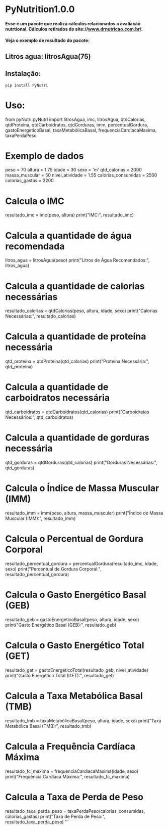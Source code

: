 PyNutrition1.0.0
===========

#### Esse é um pacote que realiza cálculos relacionados a avaliação nutrtional. Cálculos retirados do site://www.drnutricao.com.br/.
#### Veja o exemplo de resultado do pacote:
## Litros agua: litrosAgua(75)

## Instalação:

    pip install PyNutri

# Uso:


from pyNutri.pyNutri import litrosAgua, imc, litrosAgua, qtdCalorias, qtdProteina, qtdCarboidratos, qtdGorduras, imm, percentualGordura, gastoEnergeticoBasal, taxaMetabólicaBasal, frequenciaCardiacaMaxima, taxaPerdaPeso

  

# Exemplo de dados
peso = 70
altura = 1.75
idade = 30
sexo = 'm'
qtd_calorias = 2000
massa_muscular = 50
nivel_atividade = 1.55
calorias_consumidas = 2500
calorias_gastas = 2200

# Calcula o IMC
resultado_imc = imc(peso, altura)
print("IMC:", resultado_imc)

# Calcula a quantidade de água recomendada
litros_agua = litrosAgua(peso)
print("Litros de Água Recomendados:", litros_agua)

# Calcula a quantidade de calorias necessárias
resultado_calorias = qtdCalorias(peso, altura, idade, sexo)
print("Calorias Necessárias:", resultado_calorias)

# Calcula a quantidade de proteína necessária
qtd_proteina = qtdProteina(qtd_calorias)
print("Proteína Necessária:", qtd_proteina)

# Calcula a quantidade de carboidratos necessária
qtd_carboidratos = qtdCarboidratos(qtd_calorias)
print("Carboidratos Necessários:", qtd_carboidratos)

# Calcula a quantidade de gorduras necessária
qtd_gorduras = qtdGorduras(qtd_calorias)
print("Gorduras Necessárias:", qtd_gorduras)

# Calcula o Índice de Massa Muscular (IMM)
resultado_imm = imm(peso, altura, massa_muscular)
print("Índice de Massa Muscular (IMM):", resultado_imm)

# Calcula o Percentual de Gordura Corporal
resultado_percentual_gordura = percentualGordura(resultado_imc, idade, sexo)
print("Percentual de Gordura Corporal:", resultado_percentual_gordura)

# Calcula o Gasto Energético Basal (GEB)
resultado_geb = gastoEnergeticoBasal(peso, altura, idade, sexo)
print("Gasto Energético Basal (GEB):", resultado_geb)

# Calcula o Gasto Energético Total (GET)
resultado_get = gastoEnergeticoTotal(resultado_geb, nivel_atividade)
print("Gasto Energético Total (GET):", resultado_get)

# Calcula a Taxa Metabólica Basal (TMB)
resultado_tmb = taxaMetabólicaBasal(peso, altura, idade, sexo)
print("Taxa Metabólica Basal (TMB):", resultado_tmb)

# Calcula a Frequência Cardíaca Máxima
resultado_fc_maxima = frequenciaCardiacaMaxima(idade, sexo)
print("Frequência Cardíaca Máxima:", resultado_fc_maxima)

# Calcula a Taxa de Perda de Peso
resultado_taxa_perda_peso = taxaPerdaPeso(calorias_consumidas, calorias_gastas)
print("Taxa de Perda de Peso:", resultado_taxa_perda_peso)
'''